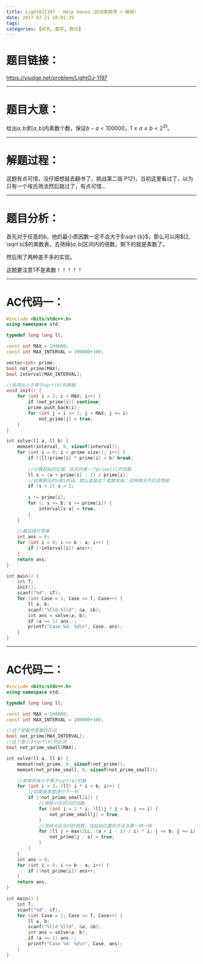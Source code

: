 ```yaml
---
title: LightOJ1197 - Help Hanzo（区间素数筛 + 模板）
date: 2017-07-21 18:01:29
tags:
categories: [ACM, 数学, 数论]
---
```

# 题目链接：
https://vjudge.net/problem/LightOJ-1197

---------------------------
# 题目大意：
给出$a,b$求$[a,b]$内素数个数，保证$b - a < 100000$，$1\le a\le b<2^{31}$。

----------------------------
# 解题过程：
这题有点可惜，没仔细想就去翻书了，挑战第二版 P121，当初这里看过了，以为只有一个埃氏筛法然后跳过了，有点可惜...

-----------------------------
# 题目分析：
首先对于任意的$b$，他的最小质因数一定不会大于$\sqrt {b}$，那么可以用$[2, \sqrt b]$的素数表，去筛掉$[a, b]$区间内的倍数，剩下的就是素数了。

然后用了两种差不多的实现。


这题要注意$1$不是素数！！！！！

----------------------------
# AC代码一：
```cpp
#include <bits/stdc++.h>
using namespace std;

typedef long long ll;

const int MAX = 100000;
const int MAX_INTERVAL = 200000+100;

vector<int> prime;
bool not_prime[MAX];
bool interval[MAX_INTERVAL];

//先筛出小于等于sqrt(b)的素数
void init() {
    for (int i = 2; i < MAX; i++) {
        if (not_prime[i]) continue;
        prime.push_back(i);
        for (int j = i << 1; j < MAX; j += i)
            not_prime[j] = true;
    }
}

int solve(ll a, ll b) {
    memset(interval, 0, sizeof(interval));
    for (int i = 0; i < prime.size(); i++) {
        if ((ll)prime[i] * prime[i] > b) break;
        
        //计算起始的位置，区间内第一个prime[i]的倍数
        ll s = (a + prime[i] - 1) / prime[i];
        //如果算出的s是1的话，那么就是这个素数本身，这种情况不应该筛掉
        if (s < 2) s = 2;
        
        s *= prime[i];
        for (; s <= b; s += prime[i]) {
            interval[s-a] = true;
        }
    }
    
    //最后统计答案
    int ans = 0;
    for (int i = 0; i <= b - a; i++) {
        if (!interval[i]) ans++;
    }
    return ans;
}

int main() {
    int T;
    init();
    scanf("%d", &T);
    for (int Case = 1; Case <= T; Case++) {
        ll a, b;
        scanf("%lld %lld", &a, &b);
        int ans = solve(a, b);
        if (a == 1) ans--;
        printf("Case %d: %d\n", Case, ans);
    }
}
```

---------------------
# AC代码二：
```cpp
#include <bits/stdc++.h>
using namespace std;

typedef long long ll;

const int MAX = 100000;
const int MAX_INTERVAL = 200000+100;

//这个是最终答案的区间
bool not_prime[MAX_INTERVAL];
//这个是小于sqrt(b)的区间
bool not_prime_small[MAX];

int solve(ll a, ll b) {
    memset(not_prime, 0, sizeof(not_prime));
    memset(not_prime_small, 0, sizeof(not_prime_small));

    //枚举所有小于等于sqrt(b)的数
    for (int i = 2; (ll) i * i < b; i++) {
        //如果是素数进行下一步
        if (!not_prime_small[i]) {
            //筛掉小区间内的倍数
            for (int j = 2 * i; (ll)j * j < b; j += i) {
                not_prime_small[j] = true;
            }
            //筛掉大区间内的倍数，找起始位置的方法与第一种一样
            for (ll j = max(2LL, (a + i - 1) / i) * i; j <= b; j += i) {
                not_prime[j - a] = true;
            }
        }
    }
    int ans = 0;
    for (int i = 0; i <= b - a; i++) {
        if (!not_prime[i]) ans++;
    }
    return ans;
}

int main() {
    int T;
    scanf("%d", &T);
    for (int Case = 1; Case <= T; Case++) {
        ll a, b;
        scanf("%lld %lld", &a, &b);
        int ans = solve(a, b);
        if (a == 1) ans--;
        printf("Case %d: %d\n", Case, ans);
    }
}
```